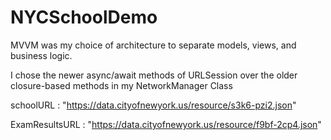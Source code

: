 # NYCSchoolDemo

MVVM was my choice of architecture to separate models, views, and business logic.

I chose the newer async/await methods of URLSession over the older closure-based methods in my NetworkManager Class

schoolURL : "https://data.cityofnewyork.us/resource/s3k6-pzi2.json"

ExamResultsURL : "https://data.cityofnewyork.us/resource/f9bf-2cp4.json"
